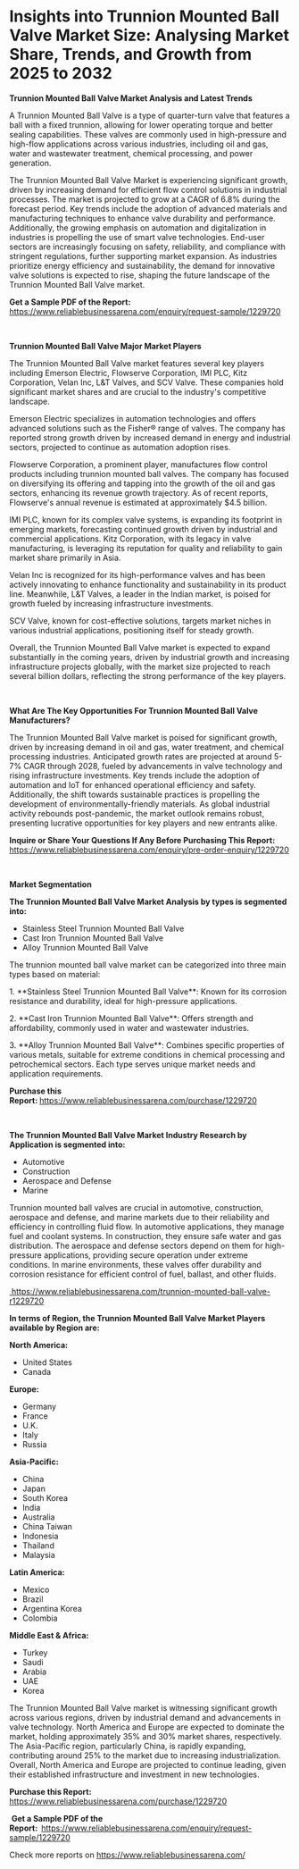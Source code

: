 <p><h1>Insights into Trunnion Mounted Ball Valve Market Size: Analysing Market Share, Trends, and Growth from 2025 to 2032</h1></p><p><strong>Trunnion Mounted Ball Valve Market Analysis and Latest Trends</strong></p>
<p><p>A Trunnion Mounted Ball Valve is a type of quarter-turn valve that features a ball with a fixed trunnion, allowing for lower operating torque and better sealing capabilities. These valves are commonly used in high-pressure and high-flow applications across various industries, including oil and gas, water and wastewater treatment, chemical processing, and power generation.</p><p>The Trunnion Mounted Ball Valve Market is experiencing significant growth, driven by increasing demand for efficient flow control solutions in industrial processes. The market is projected to grow at a CAGR of 6.8% during the forecast period. Key trends include the adoption of advanced materials and manufacturing techniques to enhance valve durability and performance. Additionally, the growing emphasis on automation and digitalization in industries is propelling the use of smart valve technologies. End-user sectors are increasingly focusing on safety, reliability, and compliance with stringent regulations, further supporting market expansion. As industries prioritize energy efficiency and sustainability, the demand for innovative valve solutions is expected to rise, shaping the future landscape of the Trunnion Mounted Ball Valve market.</p></p>
<p><strong>Get a Sample PDF of the Report:&nbsp;</strong> <a href="https://www.reliablebusinessarena.com/enquiry/request-sample/1229720?utm_campaign=2315&utm_medium=2&utm_source=Github&utm_content=ia&utm_term=18022025&utm_id=trunnion-mounted-ball-valve">https://www.reliablebusinessarena.com/enquiry/request-sample/1229720</a></p>
<p>&nbsp;</p>
<p><strong>Trunnion Mounted Ball Valve Major Market Players</strong></p>
<p><p>The Trunnion Mounted Ball Valve market features several key players including Emerson Electric, Flowserve Corporation, IMI PLC, Kitz Corporation, Velan Inc, L&T Valves, and SCV Valve. These companies hold significant market shares and are crucial to the industry's competitive landscape.</p><p>Emerson Electric specializes in automation technologies and offers advanced solutions such as the Fisher® range of valves. The company has reported strong growth driven by increased demand in energy and industrial sectors, projected to continue as automation adoption rises.</p><p>Flowserve Corporation, a prominent player, manufactures flow control products including trunnion mounted ball valves. The company has focused on diversifying its offering and tapping into the growth of the oil and gas sectors, enhancing its revenue growth trajectory. As of recent reports, Flowserve's annual revenue is estimated at approximately $4.5 billion.</p><p>IMI PLC, known for its complex valve systems, is expanding its footprint in emerging markets, forecasting continued growth driven by industrial and commercial applications. Kitz Corporation, with its legacy in valve manufacturing, is leveraging its reputation for quality and reliability to gain market share primarily in Asia. </p><p>Velan Inc is recognized for its high-performance valves and has been actively innovating to enhance functionality and sustainability in its product line. Meanwhile, L&T Valves, a leader in the Indian market, is poised for growth fueled by increasing infrastructure investments.</p><p>SCV Valve, known for cost-effective solutions, targets market niches in various industrial applications, positioning itself for steady growth.</p><p>Overall, the Trunnion Mounted Ball Valve market is expected to expand substantially in the coming years, driven by industrial growth and increasing infrastructure projects globally, with the market size projected to reach several billion dollars, reflecting the strong performance of the key players.</p></p>
<p>&nbsp;</p>
<p><strong>What Are The Key Opportunities For Trunnion Mounted Ball Valve Manufacturers?</strong></p>
<p><p>The Trunnion Mounted Ball Valve market is poised for significant growth, driven by increasing demand in oil and gas, water treatment, and chemical processing industries. Anticipated growth rates are projected at around 5-7% CAGR through 2028, fueled by advancements in valve technology and rising infrastructure investments. Key trends include the adoption of automation and IoT for enhanced operational efficiency and safety. Additionally, the shift towards sustainable practices is propelling the development of environmentally-friendly materials. As global industrial activity rebounds post-pandemic, the market outlook remains robust, presenting lucrative opportunities for key players and new entrants alike.</p></p>
<p><strong>Inquire or Share Your Questions If Any Before Purchasing This Report:</strong> <a href="https://www.reliablebusinessarena.com/enquiry/pre-order-enquiry/1229720?utm_campaign=2315&utm_medium=2&utm_source=Github&utm_content=ia&utm_term=18022025&utm_id=trunnion-mounted-ball-valve">https://www.reliablebusinessarena.com/enquiry/pre-order-enquiry/1229720</a></p>
<p>&nbsp;</p>
<p><strong>Market Segmentation</strong></p>
<p><strong>The Trunnion Mounted Ball Valve Market Analysis by types is segmented into:</strong></p>
<p><ul><li>Stainless Steel Trunnion Mounted Ball Valve</li><li>Cast Iron Trunnion Mounted Ball Valve</li><li>Alloy Trunnion Mounted Ball Valve</li></ul></p>
<p><p>The trunnion mounted ball valve market can be categorized into three main types based on material: </p><p>1. **Stainless Steel Trunnion Mounted Ball Valve**: Known for its corrosion resistance and durability, ideal for high-pressure applications.</p><p>   </p><p>2. **Cast Iron Trunnion Mounted Ball Valve**: Offers strength and affordability, commonly used in water and wastewater industries.</p><p>3. **Alloy Trunnion Mounted Ball Valve**: Combines specific properties of various metals, suitable for extreme conditions in chemical processing and petrochemical sectors. Each type serves unique market needs and application requirements.</p></p>
<p><strong>Purchase this Report:&nbsp;</strong><a href="https://www.reliablebusinessarena.com/purchase/1229720?utm_campaign=2315&utm_medium=2&utm_source=Github&utm_content=ia&utm_term=18022025&utm_id=trunnion-mounted-ball-valve">https://www.reliablebusinessarena.com/purchase/1229720</a></p>
<p>&nbsp;</p>
<p><strong>The Trunnion Mounted Ball Valve Market Industry Research by Application is segmented into:</strong></p>
<p><ul><li>Automotive</li><li>Construction</li><li>Aerospace and Defense</li><li>Marine</li></ul></p>
<p><p>Trunnion mounted ball valves are crucial in automotive, construction, aerospace and defense, and marine markets due to their reliability and efficiency in controlling fluid flow. In automotive applications, they manage fuel and coolant systems. In construction, they ensure safe water and gas distribution. The aerospace and defense sectors depend on them for high-pressure applications, providing secure operation under extreme conditions. In marine environments, these valves offer durability and corrosion resistance for efficient control of fuel, ballast, and other fluids.</p></p>
<p><a href="https://www.reliablebusinessarena.com/trunnion-mounted-ball-valve-r1229720?utm_campaign=2315&utm_medium=2&utm_source=Github&utm_content=ia&utm_term=18022025&utm_id=trunnion-mounted-ball-valve">&nbsp;https://www.reliablebusinessarena.com/trunnion-mounted-ball-valve-r1229720</a></p>
<p><strong>In terms of Region, the Trunnion Mounted Ball Valve Market Players available by Region are:</strong></p>
<p>
    <p> <strong> North America: </strong>
        <ul>
            <li>United States</li>
            <li>Canada</li>
        </ul>
        </p> 
    <p> <strong> Europe: </strong>
        <ul>
            <li>Germany</li>
            <li>France</li>
            <li>U.K.</li>
            <li>Italy</li>
            <li>Russia</li>
        </ul>
        </p> 
    <p> <strong> Asia-Pacific: </strong>
        <ul>
            <li>China</li>
            <li>Japan</li>
            <li>South Korea</li>
            <li>India</li>
            <li>Australia</li>
            <li>China Taiwan</li>
            <li>Indonesia</li>
            <li>Thailand</li>
            <li>Malaysia</li>
        </ul>
        </p> 
    <p> <strong> Latin America: </strong>
        <ul>
            <li>Mexico</li>
            <li>Brazil</li>
            <li>Argentina Korea</li>
            <li>Colombia</li>
        </ul>
        </p> 
    <p> <strong> Middle East & Africa: </strong>
        <ul>
            <li>Turkey</li>
            <li>Saudi</li>
            <li>Arabia</li>
            <li>UAE</li>
            <li>Korea</li>
        </ul>
    </p>
    </p>
<p><p>The Trunnion Mounted Ball Valve market is witnessing significant growth across various regions, driven by industrial demand and advancements in valve technology. North America and Europe are expected to dominate the market, holding approximately 35% and 30% market shares, respectively. The Asia-Pacific region, particularly China, is rapidly expanding, contributing around 25% to the market due to increasing industrialization. Overall, North America and Europe are projected to continue leading, given their established infrastructure and investment in new technologies.</p></p>
<p><strong>Purchase this Report: </strong><a href="https://www.reliablebusinessarena.com/purchase/1229720?utm_campaign=2315&utm_medium=2&utm_source=Github&utm_content=ia&utm_term=18022025&utm_id=trunnion-mounted-ball-valve">https://www.reliablebusinessarena.com/purchase/1229720</a></p>
<p>&nbsp;<strong>Get a Sample PDF of the Report:&nbsp;&nbsp;</strong><a href="https://www.reliablebusinessarena.com/enquiry/request-sample/1229720?utm_campaign=2315&utm_medium=2&utm_source=Github&utm_content=ia&utm_term=18022025&utm_id=trunnion-mounted-ball-valve">https://www.reliablebusinessarena.com/enquiry/request-sample/1229720</a></p>
<p><strong></strong></p>
<p>Check more reports on <a href="https://www.reliablebusinessarena.com/?utm_campaign=2315&utm_medium=2&utm_source=Github&utm_content=ia&utm_term=18022025&utm_id=trunnion-mounted-ball-valve">https://www.reliablebusinessarena.com/</a></p>